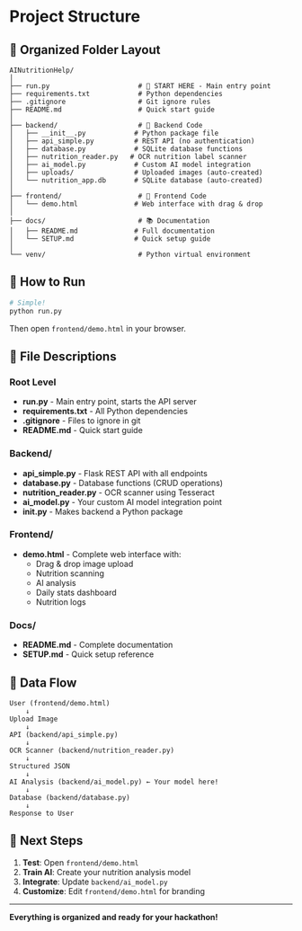 # Project Structure

## 📂 Organized Folder Layout

```
AINutritionHelp/
│
├── run.py                      # 🚀 START HERE - Main entry point
├── requirements.txt            # Python dependencies
├── .gitignore                  # Git ignore rules
├── README.md                   # Quick start guide
│
├── backend/                    # 🔧 Backend Code
│   ├── __init__.py            # Python package file
│   ├── api_simple.py          # REST API (no authentication)
│   ├── database.py            # SQLite database functions
│   ├── nutrition_reader.py   # OCR nutrition label scanner
│   ├── ai_model.py            # Custom AI model integration
│   ├── uploads/               # Uploaded images (auto-created)
│   └── nutrition_app.db       # SQLite database (auto-created)
│
├── frontend/                   # 🎨 Frontend Code
│   └── demo.html              # Web interface with drag & drop
│
├── docs/                       # 📚 Documentation
│   ├── README.md              # Full documentation
│   └── SETUP.md               # Quick setup guide
│
└── venv/                       # Python virtual environment
```

## 🚀 How to Run

```bash
# Simple!
python run.py
```

Then open `frontend/demo.html` in your browser.

## 📝 File Descriptions

### Root Level
- **run.py** - Main entry point, starts the API server
- **requirements.txt** - All Python dependencies
- **.gitignore** - Files to ignore in git
- **README.md** - Quick start guide

### Backend/
- **api_simple.py** - Flask REST API with all endpoints
- **database.py** - Database functions (CRUD operations)
- **nutrition_reader.py** - OCR scanner using Tesseract
- **ai_model.py** - Your custom AI model integration point
- **__init__.py** - Makes backend a Python package

### Frontend/
- **demo.html** - Complete web interface with:
  - Drag & drop image upload
  - Nutrition scanning
  - AI analysis
  - Daily stats dashboard
  - Nutrition logs

### Docs/
- **README.md** - Complete documentation
- **SETUP.md** - Quick setup reference

## 🔄 Data Flow

```
User (frontend/demo.html)
    ↓
Upload Image
    ↓
API (backend/api_simple.py)
    ↓
OCR Scanner (backend/nutrition_reader.py)
    ↓
Structured JSON
    ↓
AI Analysis (backend/ai_model.py) ← Your model here!
    ↓
Database (backend/database.py)
    ↓
Response to User
```

## 🎯 Next Steps

1. **Test**: Open `frontend/demo.html`
2. **Train AI**: Create your nutrition analysis model
3. **Integrate**: Update `backend/ai_model.py`
4. **Customize**: Edit `frontend/demo.html` for branding

---

**Everything is organized and ready for your hackathon!**
